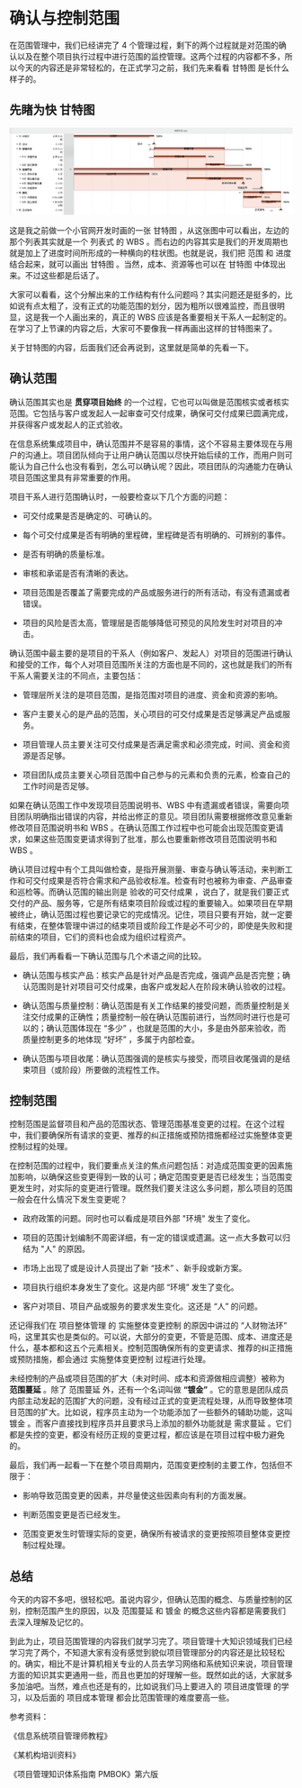 # 确认与控制范围

在范围管理中，我们已经讲完了 4 个管理过程，剩下的两个过程就是对范围的确认以及在整个项目执行过程中进行范围的监控管理。这两个过程的内容都不多，所以今天的内容还是非常轻松的，在正式学习之前，我们先来看看 甘特图 是长什么样子的。

## 先睹为快 甘特图

![./img/431.png](./img/431.png)

这是我之前做一个小官网开发时画的一张 甘特图 ，从这张图中可以看出，左边的那个列表其实就是一个 列表式 的 WBS 。而右边的内容其实是我们的开发周期也就是加上了进度时间所形成的一种横向的柱状图。也就是说，我们把 范围 和 进度 结合起来，就可以画出 甘特图 。当然，成本、资源等也可以在 甘特图 中体现出来。不过这些都是后话了。

大家可以看看，这个分解出来的工作结构有什么问题吗？其实问题还是挺多的，比如说有点太粗了，没有正式的功能范围的划分，因为粗所以很难监控，而且很明显，这是我一个人画出来的，真正的 WBS 应该是各重要相关干系人一起制定的。在学习了上节课的内容之后，大家可不要像我一样再画出这样的甘特图来了。

关于甘特图的内容，后面我们还会再说到，这里就是简单的先看一下。

## 确认范围

确认范围其实也是 **贯穿项目始终** 的一个过程，它也可以叫做是范围核实或者核实范围。它包括与客户或发起人一起审查可交付成果，确保可交付成果已圆满完成，并获得客户或发起人的正式验收。

在信息系统集成项目中，确认范围并不是容易的事情，这个不容易主要体现在与用户的沟通上。项目团队倾向于让用户确认范围以尽快开始后续的工作，而用户则可能认为自己什么也没有看到，怎么可以确认呢？因此，项目团队的沟通能力在确认项目范围这里具有非常重要的作用。

项目干系人进行范围确认时，一般要检查以下几个方面的问题：

- 可交付成果是否是确定的、可确认的。

- 每个可交付成果是否有明确的里程碑，里程碑是否有明确的、可辨别的事件。

- 是否有明确的质量标准。

- 审核和承诺是否有清晰的表达。

- 项目范围是否覆盖了需要完成的产品或服务进行的所有活动，有没有遗漏或者错误。

- 项目的风险是否太高，管理层是否能够降低可预见的风险发生时对项目的冲击。

确认范围中最主要的是项目的干系人（例如客户、发起人）对项目的范围进行确认和接受的工作，每个人对项目范围所关注的方面也是不同的，这也就是我们的所有干系人需要关注的不同点，主要包括：

- 管理层所关注的是项目范围，是指范围对项目的进度、资金和资源的影响。

- 客户主要关心的是产品的范围，关心项目的可交付成果是否足够满足产品或服务。

- 项目管理人员主要关注可交付成果是否满足需求和必须完成，时间、资金和资源是否足够。

- 项目团队成员主要关心项目范围中自己参与的元素和负责的元素，检查自己的工作时间是否足够。

如果在确认范围工作中发现项目范围说明书、WBS 中有遗漏或者错误，需要向项目团队明确指出错误的内容，并给出修正的意见。项目团队需要根据修改意见重新修改项目范围说明书和 WBS 。在确认范围工作过程中也可能会出现范围变更请求，如果这些范围变更请求得到了批准，那么也要重新修改项目范围说明书和 WBS 。

确认项目过程中有个工具叫做检查，是指开展测量、审查与确认等活动，来判断工作和可交付成果是否符合需求和产品验收标准。检查有时也被称为审查、产品审查和巡检等。而确认范围的输出则是 验收的可交付成果 ，说白了，就是我们要正式交付的产品、服务等，它是所有结束项目阶段或过程的重要输入。如果项目在早期被终止，确认范围过程也要记录它的完成情况。记住，项目只要有开始，就一定要有结束，在整体管理中讲过的结束项目或阶段工作是必不可少的，即使是失败和提前结束的项目，它们的资料也会成为组织过程资产。

最后，我们再看看一下确认范围与几个术语之间的比较。

- 确认范围与核实产品：核实产品是针对产品是否完成，强调产品是否完整；确认范围则是针对项目可交付成果，由客户或发起人在阶段末确认验收的过程。

- 确认范围与质量控制：确认范围是有关工作结果的接受问题，而质量控制是关注交付成果的正确性；质量控制一般在确认范围前进行，当然同时进行也是可以的；确认范围体现在 “多少” ，也就是范围的大小，多是由外部来验收，而质量控制更多的地体现 “好坏” ，多属于内部检查。

- 确认范围与项目收尾：确认范围强调的是核实与接受，而项目收尾强调的是结束项目（或阶段）所要做的流程性工作。

## 控制范围

控制范围是监督项目和产品的范围状态、管理范围基准变更的过程。在这个过程中，我们要确保所有请求的变更、推荐的纠正措施或预防措施都经过实施整体变更控制过程的处理。

在控制范围的过程中，我们要重点关注的焦点问题包括：对造成范围变更的因素施加影响，以确保这些变更得到一致的认可；确定范围变更是否已经发生；当范围变更发生时，对实际的变更进行管理。既然我们要关注这么多问题，那么项目的范围一般会在什么情况下发生变更呢？

- 政府政策的问题。同时也可以看成是项目外部 "环境" 发生了变化。

- 项目的范围计划编制不周密详细，有一定的错误或遗漏。这一点大多数可以归结为 "人" 的原因。

- 市场上出现了或是设计人员提出了新 “技术” 、新手段或新方案。

- 项目执行组织本身发生了变化。这是内部 “环境” 发生了变化。

- 客户对项目、项目产品或服务的要求发生变化。这还是 “人” 的问题。

还记得我们在 项目整体管理 的 实施整体变更控制 的原因中讲过的 “人财物法环” 吗，这里其实也是类似的。可以说，大部分的变更，不管是范围、成本、进度还是什么，基本都和这五个元素相关。控制范围确保所有的变更请求、推荐的纠正措施或预防措施，都会通过 实施整体变更控制 过程进行处理。

未经控制的产品或项目范围的扩大（未对时间、成本和资源做相应调整）被称为 **范围蔓延** 。除了 范围蔓延 外，还有一个名词叫做 **“镀金”** 。它的意思是团队成员内部主动发起的范围扩大的问题，没有经过正式的变更流程处理，从而导致整体项目范围的扩大。比如说，程序员主动为一个功能添加了一些额外的辅助功能，这叫 镀金 。而客户直接找到程序员并且要求马上添加的额外功能就是 需求蔓延 。它们都是失控的变更，都没有经历正规的变更过程，都应该是在项目过程中极力避免的。

最后，我们再一起看一下在整个项目周期内，范围变更控制的主要工作，包括但不限于：

- 影响导致范围变更的因素，并尽量使这些因素向有利的方面发展。

- 判断范围变更是否已经发生。

- 范围变更发生时管理实际的变更，确保所有被请求的变更按照项目整体变更控制过程处理。

## 总结

今天的内容不多吧，很轻松吧。虽说内容少，但确认范围的概念、与质量控制的区别，控制范围产生的原因，以及 范围蔓延 和 镀金 的概念这些内容都是需要我们去深入理解及记忆的。

到此为止，项目范围管理的内容我们就学习完了。项目管理十大知识领域我们已经学习完了两个，不知道大家有没有感觉到貌似项目管理部分的内容还是比较轻松的。确实，相比不是计算机相关专业的人员去学习网络和系统知识来说，项目管理方面的知识其实更通用一些，而且也更加的好理解一些。既然如此的话，大家就多多加油吧。当然，难点也还是有的，比如说我们马上要进入的 项目进度管理 的学习，以及后面的 项目成本管理 都会比范围管理的难度要高一些。

参考资料：

《信息系统项目管理师教程》

《某机构培训资料》

《项目管理知识体系指南 PMBOK》第六版
